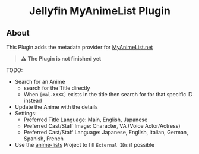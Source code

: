 <h1 align="center">Jellyfin MyAnimeList Plugin</h1>

## About

This Plugin adds the metadata provider for [MyAnimeList.net](https://myanimelist.net/)

> :warning: **The Plugin is not finished yet**

TODO:

* Search for an Anime
  * search for the Title directly 
  * When `[mal-XXXX]` exists in the title then search for for that specific ID instead
* Update the Anime with the details
* Settings:
  * Preferred Title Language: Main, English, Japanese
  * Preferred Cast/Staff Image: Character, VA (Voice Actor/Actress)
  * Preferred Cast/Staff Language: Japanese, English, Italian, German, Spanish, French
* Use the [anime-lists](https://github.com/Fribb/anime-lists) Project to fill `External IDs` if possible